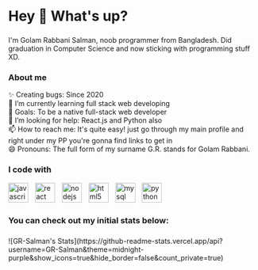<h1 align="left">Hey 👋 What's up?</h1>

###

<p align="left">I'm Golam Rabbani Salman, noob programmer from Bangladesh. Did graduation in Computer Science and now sticking with programming stuff XD.</p>

###

<h3 align="left">About me</h3>
<p align="left">✨ Creating bugs: Since 2020<br>🌱 I’m currently learning full stack web developing
  <br>🎯 Goals: To be a native full-stack web developer
  <br>🤔 I’m looking for help: React.js and Python also
  <br>📫 How to reach me: It's quite easy! just go through my main profile and right under my PP you're gonna find links to get in
  <br>😄 Pronouns: The full form of my surname G.R. stands for Golam Rabbani.
<h3 align="left">I code with</h3>
<div align="left">
  <img src="https://cdn.jsdelivr.net/gh/devicons/devicon/icons/javascript/javascript-original.svg" height="40" alt="javascript logo" title="javascript" />
  <img width="6" />
  <img src="https://cdn.jsdelivr.net/gh/devicons/devicon/icons/react/react-original.svg" height="40" alt="react logo" title="react "  />
  <img width="6" />
  <img src="https://cdn.jsdelivr.net/gh/devicons/devicon/icons/nodejs/nodejs-original.svg" height="40" alt="nodejs logo" title="nodejs" />
  <img width="6" />
  <img src="https://cdn.jsdelivr.net/gh/devicons/devicon/icons/html5/html5-original.svg" height="40" alt="html5 logo" title="html5" />
  <img width="6" />
  <img src="https://cdn.jsdelivr.net/gh/devicons/devicon/icons/mysql/mysql-original.svg" height="40" alt="mysql logo" title="mysql" />
  <img width="6" />
  <img src="https://cdn.jsdelivr.net/gh/devicons/devicon/icons/python/python-original.svg" height="40" alt="python logo" title="python" />
</div>

###



<h3 align="left">You can check out my initial stats below:</h3>

###

<p align="left">![GR-Salman's Stats](https://github-readme-stats.vercel.app/api?username=GR-Salman&theme=midnight-purple&show_icons=true&hide_border=false&count_private=true)</p>

###
